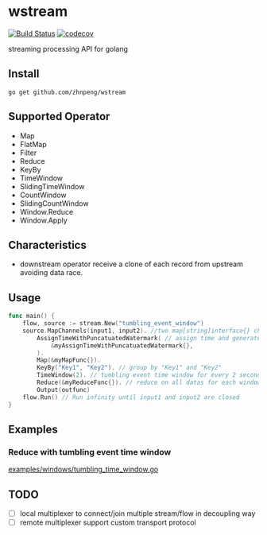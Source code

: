 # wstream
[![Build Status](https://travis-ci.org/zhnpeng/wstream.svg?branch=master)](https://travis-ci.org/zhnpeng/wstream)
[![codecov](https://codecov.io/gh/zhnpeng/wstream/branch/master/graph/badge.svg)](https://codecov.io/gh/zhnpeng/wstream)

streaming processing API for golang

## Install
``` console
go get github.com/zhnpeng/wstream
```

## Supported Operator

* Map
* FlatMap
* Filter
* Reduce
* KeyBy
* TimeWindow
* SlidingTimeWindow
* CountWindow
* SlidingCountWindow
* Window.Reduce
* Window.Apply

## Characteristics

* downstream operator receive a clone of each record from upstream avoiding data race.

## Usage

```go
func main() {
    flow, source := stream.New("tumbling_event_window")
    source.MapChannels(input1, input2). //two map[string]interface{} channels as input
        AssignTimeWithPuncatuatedWatermark( // assign time and generate watermark
            &myAssignTimeWithPuncatuatedWatermark{},
        ).
        Map(&myMapFunc{}).
        KeyBy("Key1", "Key2"). // group by "Key1" and "Key2"
        TimeWindow(2). // tumbling event time window for every 2 seconds
        Reduce(&myReduceFunc{}). // reduce on all datas for each window
        Output(outfunc)
    flow.Run() // Run infinity until input1 and input2 are closed
}
```

## Examples

### Reduce with tumbling event time window

[examples/windows/tumbling_time_window.go](examples/windows/tumbling_time_window.go)

## TODO

* [ ] local multiplexer to connect/join multiple stream/flow in decoupling way
* [ ] remote multiplexer support custom transport protocol